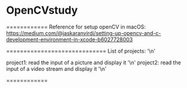 # OpenCVstudy

============
Reference for setup openCV in macOS:
https://medium.com/@jaskaranvirdi/setting-up-opencv-and-c-development-environment-in-xcode-b6027728003



=============================
List of projects:  '\n'

project1: read the input of a picture and display it  '\n'
project2: read the input of a video stream and display it '\n'

============


